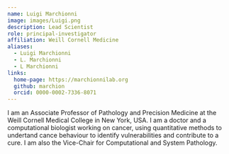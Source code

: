 ```yaml
---
name: Luigi Marchionni
image: images/Luigi.png
description: Lead Scientist
role: principal-investigator
affiliation: Weill Cornell Medicine
aliases:
  - Luigi Marchionni
  - L. Marchionni
  - L Marchionni
links:
  home-page: https://marchionnilab.org
  github: marchion
  orcid: 0000-0002-7336-8071
---
```


I am an Associate Professor of Pathology and Precision Medicine at the Weill Cornell Medical College in New York, USA. I am a doctor and a computational biologist working on cancer, using quantitative methods to undertand cance behaviour to identify vulnerabilities and contribute to a cure. I am also the Vice-Chair for Computational and System Pathology.
